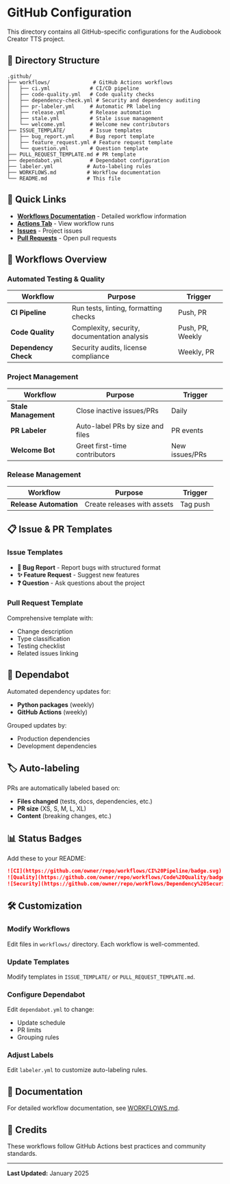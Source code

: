 # GitHub Configuration

This directory contains all GitHub-specific configurations for the Audiobook Creator TTS project.

## 📁 Directory Structure

```
.github/
├── workflows/              # GitHub Actions workflows
│   ├── ci.yml             # CI/CD pipeline
│   ├── code-quality.yml   # Code quality checks
│   ├── dependency-check.yml # Security and dependency auditing
│   ├── pr-labeler.yml     # Automatic PR labeling
│   ├── release.yml        # Release automation
│   ├── stale.yml          # Stale issue management
│   └── welcome.yml        # Welcome new contributors
├── ISSUE_TEMPLATE/        # Issue templates
│   ├── bug_report.yml     # Bug report template
│   ├── feature_request.yml # Feature request template
│   └── question.yml       # Question template
├── PULL_REQUEST_TEMPLATE.md # PR template
├── dependabot.yml         # Dependabot configuration
├── labeler.yml           # Auto-labeling rules
├── WORKFLOWS.md          # Workflow documentation
└── README.md             # This file
```

## 🚀 Quick Links

- **[Workflows Documentation](WORKFLOWS.md)** - Detailed workflow information
- **[Actions Tab](../../actions)** - View workflow runs
- **[Issues](../../issues)** - Project issues
- **[Pull Requests](../../pulls)** - Open pull requests

## 🔧 Workflows Overview

### Automated Testing & Quality

| Workflow | Purpose | Trigger |
|----------|---------|---------|
| **CI Pipeline** | Run tests, linting, formatting checks | Push, PR |
| **Code Quality** | Complexity, security, documentation analysis | Push, PR, Weekly |
| **Dependency Check** | Security audits, license compliance | Weekly, PR |

### Project Management

| Workflow | Purpose | Trigger |
|----------|---------|---------|
| **Stale Management** | Close inactive issues/PRs | Daily |
| **PR Labeler** | Auto-label PRs by size and files | PR events |
| **Welcome Bot** | Greet first-time contributors | New issues/PRs |

### Release Management

| Workflow | Purpose | Trigger |
|----------|---------|---------|
| **Release Automation** | Create releases with assets | Tag push |

## 📋 Issue & PR Templates

### Issue Templates

- **🐛 Bug Report** - Report bugs with structured format
- **✨ Feature Request** - Suggest new features
- **❓ Question** - Ask questions about the project

### Pull Request Template

Comprehensive template with:
- Change description
- Type classification
- Testing checklist
- Related issues linking

## 🤖 Dependabot

Automated dependency updates for:
- **Python packages** (weekly)
- **GitHub Actions** (weekly)

Grouped updates by:
- Production dependencies
- Development dependencies

## 🏷️ Auto-labeling

PRs are automatically labeled based on:
- **Files changed** (tests, docs, dependencies, etc.)
- **PR size** (XS, S, M, L, XL)
- **Content** (breaking changes, etc.)

## 📊 Status Badges

Add these to your README:

```markdown
![CI](https://github.com/owner/repo/workflows/CI%20Pipeline/badge.svg)
![Quality](https://github.com/owner/repo/workflows/Code%20Quality/badge.svg)
![Security](https://github.com/owner/repo/workflows/Dependency%20Security%20Check/badge.svg)
```

## 🛠️ Customization

### Modify Workflows
Edit files in `workflows/` directory. Each workflow is well-commented.

### Update Templates
Modify templates in `ISSUE_TEMPLATE/` or `PULL_REQUEST_TEMPLATE.md`.

### Configure Dependabot
Edit `dependabot.yml` to change:
- Update schedule
- PR limits
- Grouping rules

### Adjust Labels
Edit `labeler.yml` to customize auto-labeling rules.

## 📖 Documentation

For detailed workflow documentation, see [WORKFLOWS.md](WORKFLOWS.md).

## 🙏 Credits

These workflows follow GitHub Actions best practices and community standards.

---

**Last Updated:** January 2025
